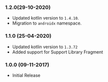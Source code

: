 ### 1.2.0(29-10-2020)
- Updated kotlin version to `1.4.10`.
- Migration to `androidx` namespace.

### 1.1.0 (25-04-2020)
- Updated kotlin version to `1.3.72`
- Added support for Support Library Fragment

### 1.0.0 (09-11-2017)
- Initial Release
